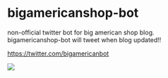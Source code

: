 bigamericanshop-bot
===================

non-official twitter bot for big american shop blog.  
bigamericanshop-bot will tweet when blog updated!!

https://twitter.com/bigamericanbot

![](https://pbs.twimg.com/profile_images/477144415123693568/5BeRjAtt.jpeg)


